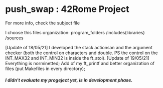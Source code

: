 # push_swap : 42Rome Project

For more info, check the subject file

I choose this files organization:
program_folders
	/includes(libraries)
	/sources

[Update of 18/05/21] I developed the stack actionsan and the argument checker (both the control on characters and double. PS the control on the INT_MAX32 and INT_MIN32 is inside the ft_atoi).
[Update of 19/05/21] Everything is norminetted; Add of my ft_printf and better organization of files (put Makefiles in every directory);

##### I didn't evaluate my progeject yet, is in development phase.

